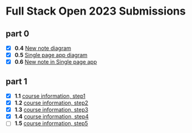 # Full Stack Open 2023 Submissions

## part 0
- [x] **0.4** [New note diagram](./part0/new-note-diagram.md)
- [x] **0.5** [Single page app diagram](./part0/spa-diagram.md)
- [x] **0.6** [New note in Single page app](./part0/spa-new-note-diagram.md)

## part 1
- [x] **1.1** [course information, step1](./part1/courseinfo/)
- [x] **1.2** [course information, step2](./part1/courseinfo/)
- [x] **1.3** [course information, step3](./part1/courseinfo/)
- [x] **1.4** [course information, step4](./part1/courseinfo/)
- [ ] **1.5** [course information, step5](./part1/courseinfo/)
